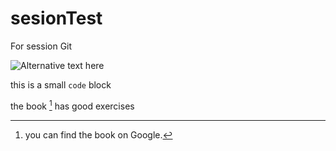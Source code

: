 # sesionTest
For session Git


![Alternative text here](https://upload.wikimedia.org/wikipedia/commons/thumb/4/48/Markdown-mark.svg/1280px-Markdown-mark.svg.png)

this is a small `code` block

the book [^1] has good exercises

[^1]: you can find the book on Google.
